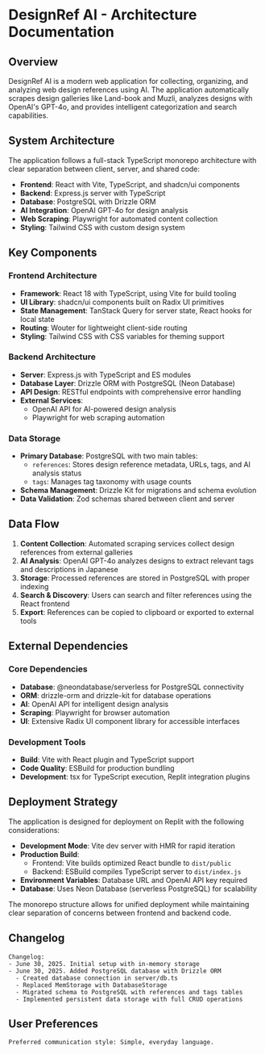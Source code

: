 # DesignRef AI - Architecture Documentation

## Overview

DesignRef AI is a modern web application for collecting, organizing, and analyzing web design references using AI. The application automatically scrapes design galleries like Land-book and Muzli, analyzes designs with OpenAI's GPT-4o, and provides intelligent categorization and search capabilities.

## System Architecture

The application follows a full-stack TypeScript monorepo architecture with clear separation between client, server, and shared code:

- **Frontend**: React with Vite, TypeScript, and shadcn/ui components
- **Backend**: Express.js server with TypeScript
- **Database**: PostgreSQL with Drizzle ORM
- **AI Integration**: OpenAI GPT-4o for design analysis
- **Web Scraping**: Playwright for automated content collection
- **Styling**: Tailwind CSS with custom design system

## Key Components

### Frontend Architecture
- **Framework**: React 18 with TypeScript, using Vite for build tooling
- **UI Library**: shadcn/ui components built on Radix UI primitives
- **State Management**: TanStack Query for server state, React hooks for local state
- **Routing**: Wouter for lightweight client-side routing
- **Styling**: Tailwind CSS with CSS variables for theming support

### Backend Architecture
- **Server**: Express.js with TypeScript and ES modules
- **Database Layer**: Drizzle ORM with PostgreSQL (Neon Database)
- **API Design**: RESTful endpoints with comprehensive error handling
- **External Services**: 
  - OpenAI API for AI-powered design analysis
  - Playwright for web scraping automation

### Data Storage
- **Primary Database**: PostgreSQL with two main tables:
  - `references`: Stores design reference metadata, URLs, tags, and AI analysis status
  - `tags`: Manages tag taxonomy with usage counts
- **Schema Management**: Drizzle Kit for migrations and schema evolution
- **Data Validation**: Zod schemas shared between client and server

## Data Flow

1. **Content Collection**: Automated scraping services collect design references from external galleries
2. **AI Analysis**: OpenAI GPT-4o analyzes designs to extract relevant tags and descriptions in Japanese
3. **Storage**: Processed references are stored in PostgreSQL with proper indexing
4. **Search & Discovery**: Users can search and filter references using the React frontend
5. **Export**: References can be copied to clipboard or exported to external tools

## External Dependencies

### Core Dependencies
- **Database**: @neondatabase/serverless for PostgreSQL connectivity
- **ORM**: drizzle-orm and drizzle-kit for database operations
- **AI**: OpenAI API for intelligent design analysis
- **Scraping**: Playwright for browser automation
- **UI**: Extensive Radix UI component library for accessible interfaces

### Development Tools
- **Build**: Vite with React plugin and TypeScript support
- **Code Quality**: ESBuild for production bundling
- **Development**: tsx for TypeScript execution, Replit integration plugins

## Deployment Strategy

The application is designed for deployment on Replit with the following considerations:

- **Development Mode**: Vite dev server with HMR for rapid iteration
- **Production Build**: 
  - Frontend: Vite builds optimized React bundle to `dist/public`
  - Backend: ESBuild compiles TypeScript server to `dist/index.js`
- **Environment Variables**: Database URL and OpenAI API key required
- **Database**: Uses Neon Database (serverless PostgreSQL) for scalability

The monorepo structure allows for unified deployment while maintaining clear separation of concerns between frontend and backend code.

## Changelog

```
Changelog:
- June 30, 2025. Initial setup with in-memory storage
- June 30, 2025. Added PostgreSQL database with Drizzle ORM
  - Created database connection in server/db.ts
  - Replaced MemStorage with DatabaseStorage
  - Migrated schema to PostgreSQL with references and tags tables
  - Implemented persistent data storage with full CRUD operations
```

## User Preferences

```
Preferred communication style: Simple, everyday language.
```